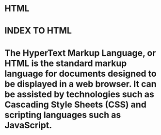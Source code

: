 <h1>HTML</h1>

<h1>INDEX TO HTML</h1>

<h1>The HyperText Markup Language, or HTML is the standard markup language for documents designed to be displayed in a web browser. It can be assisted by technologies such as Cascading Style Sheets (CSS) and scripting languages such as JavaScript.<h1/>
